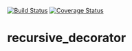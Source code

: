 [![Build Status](https://travis-ci.org/ronen-y/recursive_decorator.svg?branch=master)](https://travis-ci.org/ronen-y/recursive_decorator)
[![Coverage Status](https://coveralls.io/repos/github/ronen-y/recursive_decorator/badge.svg?branch=master)](https://coveralls.io/github/ronen-y/recursive_decorator?branch=master)
# recursive_decorator
